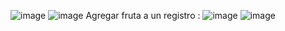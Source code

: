 ![image](https://github.com/dvd-2008/proyectos_angular1/assets/128089437/c43102c4-5fed-4b30-bdd4-0f0950acd558)
![image](https://github.com/dvd-2008/proyectos_angular1/assets/128089437/930537a3-fc7a-472c-9915-5c64138d1a46)
Agregar fruta a un registro :
![image](https://github.com/dvd-2008/proyectos_angular1/assets/128089437/d694974a-66aa-4486-9d48-b7908866ffdb)
![image](https://github.com/dvd-2008/proyectos_angular1/assets/128089437/4ed7b88b-f9ad-41da-a064-889ef8490b72)
